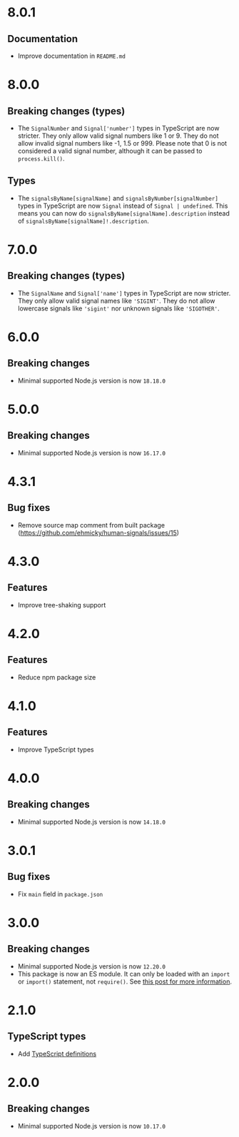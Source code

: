 # 8.0.1

## Documentation

- Improve documentation in `README.md`

# 8.0.0

## Breaking changes (types)

- The `SignalNumber` and `Signal['number']` types in TypeScript are now
  stricter. They only allow valid signal numbers like 1 or 9. They do not allow
  invalid signal numbers like -1, 1.5 or 999. Please note that 0 is not
  considered a valid signal number, although it can be passed to
  `process.kill()`.

## Types

- The `signalsByName[signalName]` and `signalsByNumber[signalNumber]` types in
  TypeScript are now `Signal` instead of `Signal | undefined`. This means you
  can now do `signalsByName[signalName].description` instead of
  `signalsByName[signalName]!.description`.

# 7.0.0

## Breaking changes (types)

- The `SignalName` and `Signal['name']` types in TypeScript are now stricter.
  They only allow valid signal names like `'SIGINT'`. They do not allow
  lowercase signals like `'sigint'` nor unknown signals like `'SIGOTHER'`.

# 6.0.0

## Breaking changes

- Minimal supported Node.js version is now `18.18.0`

# 5.0.0

## Breaking changes

- Minimal supported Node.js version is now `16.17.0`

# 4.3.1

## Bug fixes

- Remove source map comment from built package
  (https://github.com/ehmicky/human-signals/issues/15)

# 4.3.0

## Features

- Improve tree-shaking support

# 4.2.0

## Features

- Reduce npm package size

# 4.1.0

## Features

- Improve TypeScript types

# 4.0.0

## Breaking changes

- Minimal supported Node.js version is now `14.18.0`

# 3.0.1

## Bug fixes

- Fix `main` field in `package.json`

# 3.0.0

## Breaking changes

- Minimal supported Node.js version is now `12.20.0`
- This package is now an ES module. It can only be loaded with an `import` or
  `import()` statement, not `require()`. See
  [this post for more information](https://gist.github.com/sindresorhus/a39789f98801d908bbc7ff3ecc99d99c).

# 2.1.0

## TypeScript types

- Add [TypeScript definitions](src/main.d.ts)

# 2.0.0

## Breaking changes

- Minimal supported Node.js version is now `10.17.0`
